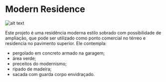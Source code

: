 # Modern Residence 

![alt text](https://github.com/LuizRoss/modern-residence/blob/main/front-view.jpg?raw=true)

Este projeto é uma residência moderna estilo sobrado com possibilidade de ampliação, que pode ser utilizado como ponto comercial no térreo e residencia no pavimento superior. Ele contempla:

* pergolado em concreto armado na garagem;
* área verde;
* preceitos do modernismo;
* ripado de madeira;
* sacada com guarda corpo envidraçado.
